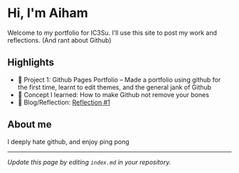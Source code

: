 # Hi, I'm Aiham
Welcome to my portfolio for IC3Su. I’ll use this site to post my work and reflections. (And rant about Github)

## Highlights
- 🔧 Project 1: Github Pages Portfolio – Made a portfolio using github for the first time, learnt to edit themes, and the general jank of Github
- 🧠 Concept I learned: How to make Github not remove your bones
- 📝 Blog/Reflection: [Reflection #1](./posts/first_reflection.md)

## About me
I deeply hate github, and enjoy ping pong

---
*Update this page by editing `index.md` in your repository.*
